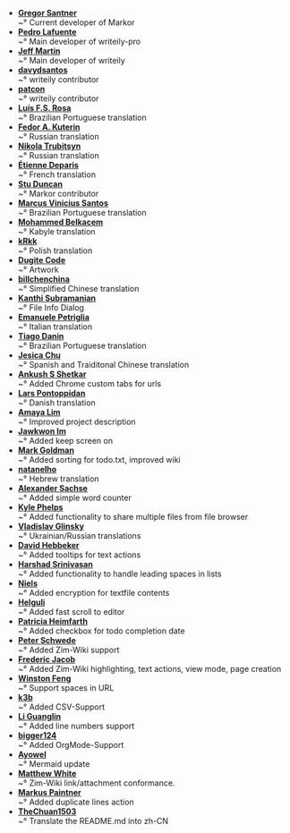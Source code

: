 ﻿<!--
This file contains references to people who contributed to the app.

Schema:  **[Name](Reference)**<br/>~° Text

Where:
  * Name: username, first/lastname
  * Reference: E-Mail, Webpage
  * Text: Information about / kind of contribution



## LIST OF CONTRIBUTORS
-->
* **[Gregor Santner](https://github.com/gsantner)**<br/>~° Current developer of Markor
* **[Pedro Lafuente](https://github.com/plafue)**<br/>~° Main developer of writeily-pro
* **[Jeff Martin](http://jeffreymartin.ca)**<br/>~° Main developer of writeily
* **[davydsantos](https://github.com/davydsantos)**<br/>~° writeily contributor
* **[patcon](https://github.com/patcon)**<br/>~° writeily contributor
* **[Luís F.S. Rosa](https://github.com/luisfsr)**<br/>~° Brazilian Portuguese translation
* **[Fedor A. Kuterin](https://github.com/xredor)**<br/>~° Russian translation
* **[Nikola Trubitsyn](https://github.com/trubitsyn)**<br/>~° Russian translation
* **[Étienne Deparis](https://etienne.depar.is)**<br/>~° French translation
* **[Stu Duncan](https://github.com/sjmduncan)**<br/>~° Markor contributor
* **[Marcus Vinicius Santos](https://about.me/marcusvsantos)**<br/>~° Brazilian Portuguese translation
* **[Mohammed Belkacem](https://github.com/belkacem77)**<br/>~° Kabyle translation
* **[kRkk](https://github.com/kRkk)**<br/>~° Polish translation
* **[Dugite Code](https://github.com/dugite-code)**<br/>~° Artwork
* **[billchenchina](https://github.com/billchenchina)**<br/>~° Simplified Chinese translation
* **[Kanthi Subramanian](https://github.com/subkanthi)**<br/>~° File Info Dialog
* **[Emanuele Petriglia](https://github.com/ema-pe)**<br/>~° Italian translation
* **[Tiago Danin](https://tiagodanin.github.io)**<br/>~° Brazilian Portuguese translation
* **[Jesica Chu](https://github.com/jesicachu)**<br/>~° Spanish and Traiditonal Chinese translation
* **[Ankush S Shetkar](https://www.linkedin.com/in/livelycoder/)**<br/>~° Added Chrome custom tabs for urls
* **[Lars Pontoppidan](https://github.com/larpon)**<br/>~° Danish translation
* **[Amaya Lim](https://github.com/nightrainlily)**<br/>~° Improved project description
* **[Jawkwon Im](https://github.com/jakeoneijk)**<br/>~° Added keep screen on
* **[Mark Goldman](https://github.com/goldmanm)**<br/>~° Added sorting for todo.txt, improved wiki
* **[natanelho](natanelho@gmail.com)**<br/>~° Hebrew translation
* **[Alexander Sachse](alexander.sachse@gmail.com)**<br/>~° Added simple word counter
* **[Kyle Phelps](kyle.phelps757@gmail.com)**<br/>~° Added functionality to share multiple files from file browser
* **[Vladislav Glinsky](https://github.com/cl0ne)**<br/>~° Ukrainian/Russian translations
* **[David Hebbeker](https://david.hebbeker.info/)**<br/>~° Added tooltips for text actions
* **[Harshad Srinivasan](https://github.com/harshad1)**<br/>~° Added functionality to handle leading spaces in lists
* **[Niels](https://stackoverflow.com/users/432115/niels)**<br/>~° Added encryption for textfile contents
* **[Helguli](https://github.com/Helguli)**<br/>~° Added fast scroll to editor
* **[Patricia Heimfarth](https://github.com/PatriciaHeimfarth)**<br/>~° Added checkbox for todo completion date
* **[Peter Schwede](https://github.com/pschwede)**<br/>~° Added Zim-Wiki support
* **[Frederic Jacob](https://github.com/fredericjacob)**<br/>~° Added Zim-Wiki highlighting, text actions, view mode, page creation
* **[Winston Feng](https://github.com/tifish)**<br/>~° Support spaces in URL
* **[k3b](https://github.com/k3b)**<br/>~° Added CSV-Support
* **[Li Guanglin](https://github.com/guanglinn)**<br/>~° Added line numbers support
* **[bigger124](https://github.com/bigger124)**<br>~° Added OrgMode-Support
* **[Ayowel](https://github.com/ayowel)**<br>~° Mermaid update
* **[Matthew White](https://github.com/mehw)**<br>~° Zim-Wiki link/attachment conformance.
* **[Markus Paintner](https://github.com/goli4thus)**<br/>~° Added duplicate lines action
* **[TheChuan1503](https://github.com/TheChuan1503)**<br/>~° Translate the README.md into zh-CN
